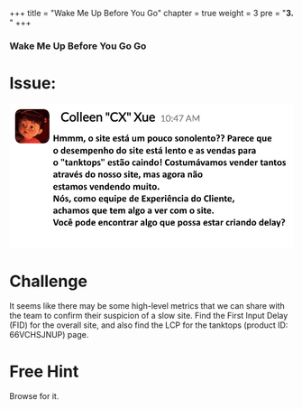 +++
title = "Wake Me Up Before You Go"
chapter = true
weight = 3
pre = "<b>3. </b>"
+++

### Wake Me Up Before You Go Go

# Issue:

![CX Tweet](/images/sleepy-slack.png)


# Challenge

It seems like there may be some high-level metrics that we can share with the team to confirm their suspicion of a slow site. Find the First Input Delay (FID) for the overall site, and also find the LCP for the tanktops (product ID: 66VCHSJNUP) page.

# Free Hint

Browse for it.